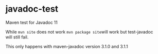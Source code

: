 # javadoc-test
Maven test for Javadoc 11

While `mvn site` does not work `mvn package site`will work but test-javadoc will still fail.

This only happens with maven-javadoc version 3.1.0 and 3.1.1
